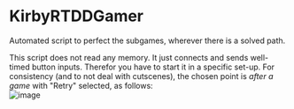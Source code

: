 # KirbyRTDDGamer
Automated script to perfect the subgames, wherever there is a solved path.

This script does not read any memory. It just connects and sends well-timed button inputs. Therefor you have to start it in a specific set-up. For consistency (and to not deal with cutscenes), the chosen point is *after a game* with "Retry" selected, as follows:  
![image](https://user-images.githubusercontent.com/35176230/221366671-83759a84-15cd-42b3-b588-e238dd040ff6.png)
